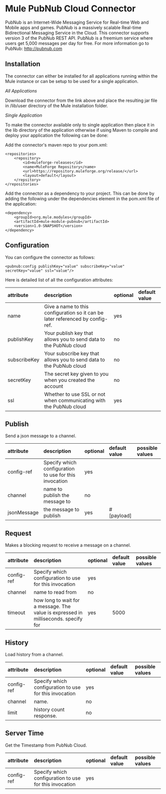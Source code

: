 Mule PubNub Cloud Connector
===========================

PubNub is an Internet-Wide Messaging Service for Real-time Web and Mobile apps and games. PubNub is a massively scalable Real-time Bidirectional Messaging Service in the Cloud.
        This connector supports version 3 of the PubNub REST API. PubNub is a freemium service where users get 5,000 messages per day for free.  For more information go to PubNub: http://pubnub.com

Installation
------------

The connector can either be installed for all applications running within the Mule instance or can be setup to be used
for a single application.

*All Applications*

Download the connector from the link above and place the resulting jar file in
/lib/user directory of the Mule installation folder.

*Single Application*

To make the connector available only to single application then place it in the
lib directory of the application otherwise if using Maven to compile and deploy
your application the following can be done:

Add the connector's maven repo to your pom.xml:

    <repositories>
        <repository>
            <id>muleforge-releases</id>
            <name>MuleForge Repository</name>
            <url>https://repository.muleforge.org/release/</url>
            <layout>default</layout>
        </repsitory>
    </repositories>

Add the connector as a dependency to your project. This can be done by adding
the following under the dependencies element in the pom.xml file of the
application:

    <dependency>
        <groupId>org.mule.modules</groupId>
        <artifactId>mule-module-pubnub</artifactId>
        <version>1.0-SNAPSHOT</version>
    </dependency>

Configuration
-------------

You can configure the connector as follows:

    <pubnub:config publishKey="value" subscribeKey="value" secretKey="value" ssl="value"/>

Here is detailed list of all the configuration attributes:

| attribute | description | optional | default value |
|:-----------|:-----------|:---------|:--------------|
|name|Give a name to this configuration so it can be later referenced by config-ref.|yes||
|publishKey|Your publish key that allows you to send data to the PubNub cloud|no|
|subscribeKey|Your subscribe key that allows you to send data to the PubNub cloud|no|
|secretKey|The secret key given to you when you created the account|no|
|ssl|Whether to use SSL or not when communicating with the PubNub cloud|yes|
















Publish
-------

Send a json message to a channel.

| attribute | description | optional | default value | possible values |
|:-----------|:-----------|:---------|:--------------|:----------------|
|config-ref|Specify which configuration to use for this invocation|yes||
|channel|     name to publish the message to|no||
|jsonMessage| the message to publish|yes|#[payload]|


Request
-------

Makes a blocking request to receive a message on a channel.

| attribute | description | optional | default value | possible values |
|:-----------|:-----------|:---------|:--------------|:----------------|
|config-ref|Specify which configuration to use for this invocation|yes||
|channel| name to read from|no||
|timeout| how long to wait for a message. The value is expressed in milliseconds. specify for|yes|5000|

History
-------

Load history from a channel.

| attribute | description | optional | default value | possible values |
|:-----------|:-----------|:---------|:--------------|:----------------|
|config-ref|Specify which configuration to use for this invocation|yes||
|channel| name.|no||
|limit|   history count response.|no||

Server Time
-----------

Get the Timestamp from PubNub Cloud.

| attribute | description | optional | default value | possible values |
|:-----------|:-----------|:---------|:--------------|:----------------|
|config-ref|Specify which configuration to use for this invocation|yes||















